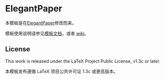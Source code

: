 # ElegantPaper

本模板是在[ElegantPaper](https://github.com/ElegantLaTeX/ElegantPaper)修改而来。

模板使用说明请参见[模板文档](https://github.com/ElegantLaTeX/ElegantPaper/releases)，或者 [wiki](https://github.com/ElegantLaTeX/ElegantPaper/wiki)。

## License

This work is released under the LaTeX Project Public License, v1.3c or later. 

本模板发布遵循 LaTeX 项目公共许可证 1.3c 或更高版本。 
